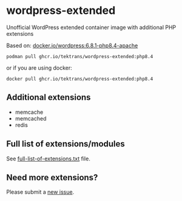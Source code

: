 # wordpress-extended
Unofficial WordPress extended container image with additional PHP extensions

Based on: [docker.io/wordpress:6.8.1-php8.4-apache](https://hub.docker.com/_/wordpress)

```shell
podman pull ghcr.io/tektrans/wordpress-extended:php8.4
```

or if you are using docker:

```shell
docker pull ghcr.io/tektrans/wordpress-extended:php8.4
```

## Additional extensions
* memcache
* memcached
* redis

## Full list of extensions/modules
See [full-list-of-extensions.txt](full-list-of-extensions.txt) file.

## Need more extensions?
Please submit a [new issue](https://github.com/tektrans/wordpress-extended/issues/new/choose).
